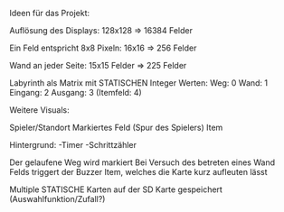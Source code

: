 Ideen für das Projekt:

Auflösung des Displays:
128x128 => 16384 Felder

Ein Feld entspricht 8x8 Pixeln:
16x16 => 256 Felder

Wand an jeder Seite:
15x15 Felder => 225 Felder

Labyrinth als Matrix mit STATISCHEN Integer Werten:
Weg:        0
Wand:       1
Eingang:    2
Ausgang:    3
(Itemfeld:  4)

Weitere Visuals:

Spieler/Standort
Markiertes Feld (Spur des Spielers)
Item

Hintergrund:
-Timer
-Schrittzähler

Der gelaufene Weg wird markiert
Bei Versuch des betreten eines Wand Felds triggert der Buzzer
Item, welches die Karte kurz aufleuten lässt

Multiple STATISCHE Karten auf der SD Karte gespeichert (Auswahlfunktion/Zufall?)
